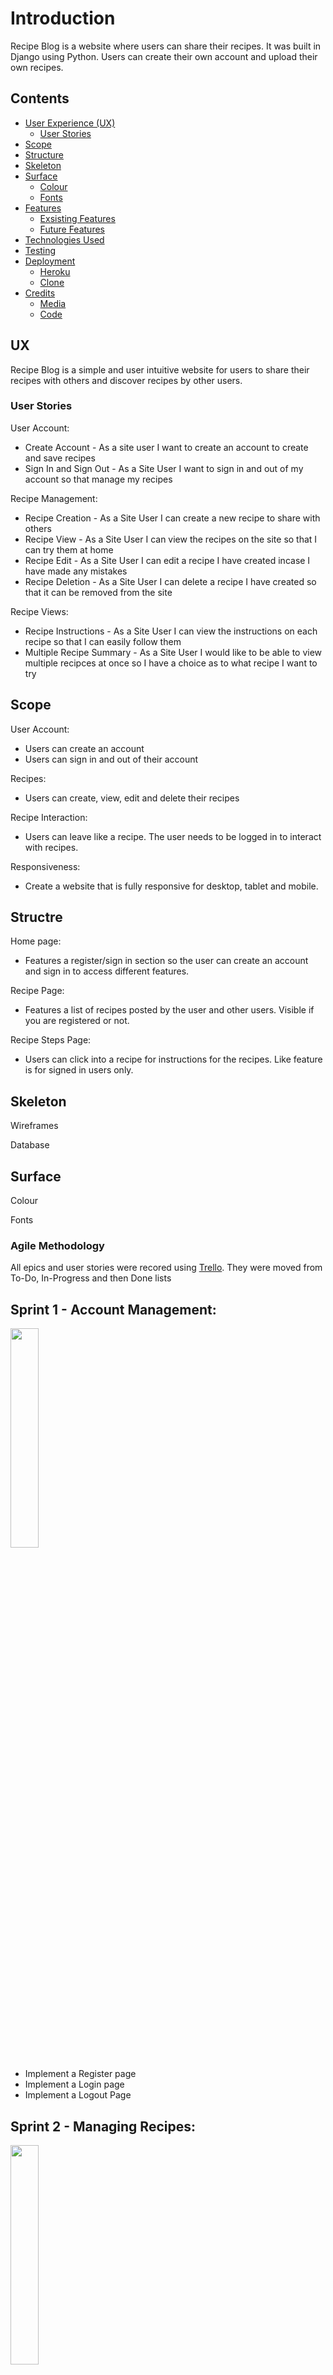 # Introduction

Recipe Blog is a website where users can share their recipes. It was built in Django using Python. Users can create their own account and upload their own recipes. 

## Contents
* [User Experience (UX)](#UX)
    * [User Stories](#User-Stories)
* [Scope](#Scope)
* [Structure](#Structure)
* [Skeleton](#Skeleton)
* [Surface](#Surface)
    * [Colour](#Colour)
    * [Fonts](#Fonts)
* [Features](#Features)
    * [Exsisting Features](#Exsisting-Features)
    * [Future Features](#Future-Features)
* [Technologies Used](#Technologies-Used)
* [Testing](#Testing)
* [Deployment](#Deployment)
    * [Heroku](#Heroku)
    * [Clone](#Clone)
* [Credits](#Credits)
    * [Media](#Media)
    * [Code](#Code)

## UX
Recipe Blog is a simple and user intuitive website for users to share their recipes with others and discover recipes by other users. 

### User Stories 
User Account: 
* Create Account - As a site user I want to create an account to create and save recipes
* Sign In and Sign Out - As a Site User I want to sign in and out of my account so that manage my recipes

Recipe Management:
* Recipe Creation - As a Site User I can create a new recipe to share with others
* Recipe View - As a Site User I can view the recipes on the site so that I can try them at home
* Recipe Edit - As a Site User I can edit a recipe I have created incase I have made any mistakes
* Recipe Deletion - As a Site User I can delete a recipe I have created so that it can be removed from the site

Recipe Views:
* Recipe Instructions - As a Site User I can view the instructions on each recipe so that I can easily follow them
* Multiple Recipe Summary -  As a Site User I would like to be able to view multiple recipces at once so I have a choice as to what recipe I want to try

## Scope
User Account:
* Users can create an account
* Users can sign in and out of their account

Recipes: 
* Users can create, view, edit and delete their recipes 

Recipe Interaction: 
* Users can leave like a recipe. The user needs to be logged in to interact with recipes.

Responsiveness:
* Create a website that is fully responsive for desktop, tablet and mobile.

## Structre 
Home page:
* Features a register/sign in section so the user can create an account and sign in to access different features. 

Recipe Page:
* Features a list of recipes posted by the user and other users. Visible if you are registered or not.

Recipe Steps Page:
* Users can click into a recipe for instructions for the recipes. Like feature is for signed in users only.

## Skeleton
Wireframes

Database

## Surface
Colour 

Fonts 

### Agile Methodology
All epics and user stories were recored using [Trello](https://trello.com/home). They were moved from To-Do, In-Progress and then Done lists

## Sprint 1 - Account Management:
<img src="media/account-management-sprint.png" width="30%">

- Implement a Register page
- Implement a Login page
- Implement a Logout Page 

## Sprint 2 - Managing Recipes:
<img src="media/managing-recipes-sprint.png" width="30%">



- Implement a view recipe page
- Implement a create recipe form
- Implement a update recipe form
- Implement a delete recipe form

## Sprint 3 - Recipe Interaction:
<img src="media/recipe-interaction-sprint.png" width="30%">

- Implement a like button
- Implement a back button


## Features 
Exisiting Features
### Home Page
<img src="media/banner-image.png" width="30%">

* The banner image welcomes users to the site with a message 

### Recipe Page
<img src="media/Recipes.png" width="30%">

* The recipe page displays all recipes on the site
* Displays buttons to update recipe, delete recipe and add recipe when logged in

### Recipe Detail Page
<img src="media/recipe-details-page.png" width="30%">

* On the recipe page users can see all recipes available on the website, along with the title, author, and description of the recipe. To fully see the recipe users can click on the recipe title

### Like and Back button
<img src="media/likes-back-button.png">

* Users can like a recpie and view how many likes are on the recipe. A back button is available for users to return to the recipes page

### Add Recipe Page
<img src="media/add-recipe.png" width="30%">

* On this page users can fill out the form to add a recipe

<img src="media/recipe-add-message.png" width="30%">

* When a user adds a recipe a message pops up at the top of the page letting them know they have successfully added the recipe

### Edit Recipe Page
<img src="media/edit-recipe.png" width="30%">

* On this page users can fill out the form to edit a recipe

<img src="media/edit-message.png" width="30%">

* When a user edits a recipe a message pops up at the top of the page letting them know they have successfully edited the recipe

### Delete Recipe Page
<img src="media/delete-recipe-modal.png" width="30%">

* The modal will ask the user if they want to delete the recipe

<img src="media/delete-recipe.png" width="30%">

* Once confirmed a message pops up at the top of the page letting them know they have successfully deleted the recipe

### Signup Page
<img src="media/signup-page.png" width="30%">

* On the signup page, a new user can signup for the blof by filling out and submitting the form

<img src="media/signed-up-message.png" width="30%">

* When a user signs up to the site a message pops up at the top of the page letting them know they have successfully signed in

### Login Page
<img src="media/signin-page.png" width="30%">

* On the login page, users can login to the site by entering their username and password if they are a registered user

<img src="media/signin-message.png" width="30%">

* When a user logs in to the site a message pops up at the top of the page letting them know they have successfully signed in

### Logout Page
<img src="media/signout.png" width="30%">

* On the logout page, users can confirm that they want to log out of the site

<img src="media/signout-message.png" width="30%">

* When a user logs out of the site a message pops up at the top of the page letting them know they have successfully signed out

### Navbar
<img src="media/narbar-logged-out.png" width="30%">

* The navbar is present on the top of every page
* It displays home, register and login if the user is not logged in

<img src="media/navbar-signedin.png" width="30%">

* Once logged in it displays home and logout

### Footer
<img src="media/footer.png" width="30%">

* The footer displays social media links for the site

Future Features
- Add ability to comment on recipes
- Add ability for users to have a profile where they can view recipes that they have saved, along with uploading a profile image and adding a bio
- Add categories so users can look to see what recipes are on the blog for fish, chicken etc
- Add search bar so users can search for a specific recipe

## Technologies Used
Python 
[Heroku](https://dashboard.heroku.com/) - Deploying the project
[GitHub](https://github.com/) - Hosting code for the project
[Balsamiq](https://balsamiq.com/wireframes/) -  Used for wireframes 
[Font Awesome](https://fontawesome.com/) - Used for icons
[Cloudinary](https://cloudinary.com/) -  Used for storing static data
[Google Fonts](https://fonts.google.com/) - For fonts used in the project
[Bootstrap5](https://getbootstrap.com/) - Used to style and add responsiveness to the site
[TinyPNG](https://tinypng.com/) -  Used for compressing images
[Google Chrome Dev Tools](https://developer.chrome.com/docs/devtools/) - Used for debugging 



## Testing
Testing:
As a site user I want to create an account to add recipes:
- The user can navigate to the navigation bar at the top of the page
- The user can click the register link within the navbar which brings the user to a signup page
- When the user fills out the form they are then alerted that they have signed in successfully

As a site user I want to create a recipe:
- The user can navigate to the home page. If the user is logged in they will see a create recipe button
- This button brings the user to a create recipe form where they can enter the title, author, description and upload an image for the recipe
- The user then clicks the submit button, which then adds the recipe to the home page and alerts the user that the recipe has been added successfully

As a site user I want to update a recipe:
- The user can navigate to the home page.If the user is logged in they will see a update recipe button
- This button brings the user to an edit recipe form where they can enter the title, author, description and upload an image for the recipe
- The user then clicks the submit button, which then edits the recipe and alerts the user that the recipe has been edited successfully

As a site user I want to delete a recipe:
- The user can navigate to the home page. If the user is logged in they will see a delete recipe button
- This button brings the user to a page asking the user if they want to delete the recipe
- Once the user confirms they want to delete the recipe the user is brought back to the home screen and is alerted that the recipe has been deleted successfully

As a site user I want to like a recipe:
- There is a like button at the bottom of the recipe that the user can click on
- The total number of likes on the recipe is shown

As a site user I want to return to the recipes page:
- There is a back button at the bottom of the recipe that brings the user back to the recipe page when clicked

As a site user I want to log out of the site:
- The user can navigate to the navigation bar at the top of the page
- The user can click logout within the navbar which brings the user back to the home page
- The user is alerted that they have logged out successfully 

As a site user I want to login of the site:
- The user can navigate to the navigation bar at the top of the page
- The user can click login within the navbar which brings the user back to the home page
- The user is alerted that they have logged in successfully 


## Deployment 
Heroku
* Go to the Heroku website (https://www.heroku.com/) 
* Login to Heroku and select Create App 
* Click New and Create a new app
* Enter a name and select location
* Click on create new app
* Go to the Settings tab 
* Add all nessecary config vars
* Navigate to the Deploy tab
* Click on Connect to Github and search for the repository
* Navigate to enable automatic deployments and enable
* Navigate to manual deploy and click on deploy branch

Clone
The repository can be cloned by following these steps:
- Log into GitHub and go to the GitHub Repository
- Click on the code button on the right above the files list
- Then select HTTPS and copy the URL
- Open Git Bash
- Change the current working to the location you want the cloned directory to be
- Type git clone and paste the URL from earlier
- Press enter to create the local clone

## Credits
Media 
Recipes from
* [here](https://www.bbcgoodfood.com/recipes/pizza-margherita-4-easy-steps)
* [here](https://www.bbcgoodfood.com/recipes/gyoza)
* [here](https://www.bbcgoodfood.com/recipes/chocolate-muffins)
* [here](https://www.bbcgoodfood.com/recipes/air-fryer-chicken-thighs)
* [here](https://www.bbcgoodfood.com/recipes/one-pot-tomato-orzo)

Banner image was taken from [Unsplash](https://unsplash.com/)

Content 
* Pagination was taken and adapted from [here](https://docs.djangoproject.com/en/4.2/topics/pagination/)
* Form was inspired from [here](https://docs.djangoproject.com/en/4.2/topics/forms/) and [here](https://www.geeksforgeeks.org/django-forms/)
